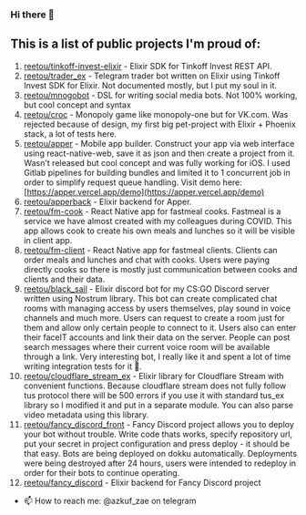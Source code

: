 ### Hi there 👋

## This is a list of public projects I'm proud of:

1. [reetou/tinkoff-invest-elixir](https://github.com/reetou/tinkoff-invest-elixir) - Elixir SDK for Tinkoff Invest REST API. 
2. [reetou/trader_ex](https://github.com/reetou/trader_ex) - Telegram trader bot written on Elixir using Tinkoff Invest SDK for Elixir. Not documented mostly, but I put my soul in it. 
3. [reetou/mnogobot](https://github.com/reetou/mnogobot) - DSL for writing social media bots. Not 100% working, but cool concept and syntax
4. [reetou/croc](https://github.com/reetou/croc) - Monopoly game like monopoly-one but for VK.com. Was rejected because of design, my first big pet-project with Elixir + Phoenix stack, a lot of tests here.
5. [reetou/apper](https://github.com/reetou/apper) - Mobile app builder. Construct your app via web interface using react-native-web, save it as json and then create a project from it. Wasn't released but cool concept and was fully working for iOS. I used Gitlab pipelines for building bundles and limited it to 1 concurrent job in order to simplify request queue handling. Visit demo here: [https://apper.vercel.app/demo](https://apper.vercel.app/demo)
6. [reetou/apperback](https://github.com/reetou/apperback) - Elixir backend for Apper.
7. [reetou/fm-cook](https://github.com/reetou/fm-cook) - React Native app for fastmeal cooks. Fastmeal is a service we have almost created with my colleagues during COVID. This app allows cook to create his own meals and lunches so it will be visible in client app. 
8. [reetou/fm-client](https://github.com/reetou/fm-client) - React Native app for fastmeal clients. Clients can order meals and lunches and chat with cooks. Users were paying directly cooks so there is mostly just communication between cooks and clients and their data.
9. [reetou/black_sail](https://github.com/reetou/black_sail) - Elixir discord bot for my CS:GO Discord server written using Nostrum library. This bot can create complicated chat rooms with managing access by users themselves, play sound in voice channels and much more. Users can request to create a room just for them and allow only certain people to connect to it. Users also can enter their faceIT accounts and link their data on the server. People can post search messages where their current voice room will be available through a link. Very interesting bot, I really like it and spent a lot of time writing integration tests for it 🐝.
10. [reetou/cloudflare_stream_ex](https://github.com/reetou/cloudflare_stream_ex) - Elixir library for Cloudflare Stream with convenient functions. Because cloudflare stream does not fully follow tus protocol there will be 500 errors if you use it with standard tus_ex library so I modified it and put in a separate module. You can also parse video metadata using this library.
11. [reetou/fancy_discord_front](https://github.com/reetou/fancy_discord_front) - Fancy Discord project allows you to deploy your bot without trouble. Write code thats works, specify repository url, put your secret in project configuration and press deploy - it should be that easy. Bots are being deployed on dokku automatically. Deployments were being destroyed after 24 hours, users were intended to redeploy in order for their bots to continue operating.
12. [reetou/fancy_discord](https://github.com/reetou/fancy_discord) - Elixir backend for Fancy Discord project

- 📫 How to reach me: @azkuf_zae on telegram

<!--
**reetou/reetou** is a ✨ _special_ ✨ repository because its `README.md` (this file) appears on your GitHub profile.

Here are some ideas to get you started:

- 🔭 I’m currently working on ...
- 🌱 I’m currently learning ...
- 👯 I’m looking to collaborate on ...
- 🤔 I’m looking for help with ...
- 💬 Ask me about ...
- 📫 How to reach me: ...
- 😄 Pronouns: ...
- ⚡ Fun fact: ...
-->

